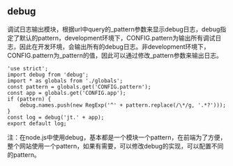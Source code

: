 ## debug

调试日志输出模块，根据url中query的\_pattern参数来显示debug日志，debug指定了默认的pattern，development环境下，CONFIG.pattern为输出所有调试日志，因此在开发环境，会输出所有的debug日志。非development环境下，CONFIG.pattern为\_pattern的值，因此可以通过修改\_pattern参数来输出日志。



```
'use strict';
import debug from 'debug';
import * as globals from './globals';
const pattern = globals.get('CONFIG.pattern');
const app = globals.get('CONFIG.app');
if (pattern) {
	debug.names.push(new RegExp('^' + pattern.replace(/\*/g, '.*?')));
}
const log = debug('jt.' + app);
export default log;
```


注：在node.js中使用debug，基本都是一个模块一个pattern，在前端为了方便，整个网站使用一个pattern，如果有需要，可以修改debug的实现，可以配置不同的pattern。
